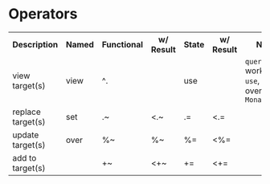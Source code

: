 Operators
=========

<table>
<tr>
  <th>Description</th>
  <th>Named</th>
  <th>Functional</th>
  <th>w/ Result</th>
  <th>State</th>
  <th>w/ Result</th>
  <th>Notes</th>
</tr>
<tr>
  <td>view target(s)</td>
  <td>view</td>
  <td>^.</td>
  <td/>
  <td>use</td>
  <td/>
  <td><code>query</code> works like <code>use</code>, but over a <code>MonadReader</code></td>
</tr>
<tr>
  <td>replace target(s)</td>
  <td>set</td>
  <td>.~</td>
  <td>&lt;.~</td>
  <td>.=</td>
  <td>&lt;.=</td>
</tr>
<tr>
  <td>update target(s)</td>
  <td>over</td>
  <td>%~</td>
  <td>%~</td>
  <td>%=</td>
  <td>&lt;%=</td>
</tr>
<tr>
  <td>add to target(s)</td>
  <td/>
  <td>+~</td>
  <td>&lt;+~</td>
  <td>+=</td>
  <td>&lt;+=</td>
</tr>
</table>
